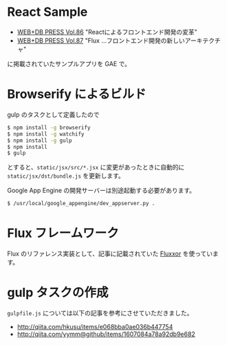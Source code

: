 React Sample
============

- [WEB+DB PRESS Vol.86](http://gihyo.jp/magazine/wdpress/archive/2015/vol86) "Reactによるフロントエンド開発の変革"
- [WEB+DB PRESS Vol.87](http://gihyo.jp/magazine/wdpress/archive/2015/vol87) "Flux …フロントエンド開発の新しいアーキテクチャ"

に掲載されていたサンプルアプリを GAE で。


# Browserify によるビルド

gulp のタスクとして定義したので

```zsh
$ npm install -g browserify
$ npm install -g watchify
$ npm install -g gulp
$ npm install
$ gulp
```

とすると、`static/jsx/src/*.jsx` に変更があったときに自動的に `static/jsx/dst/bundle.js` を更新します。

Google App Engine の開発サーバーは別途起動する必要があります。

```zsh
$ /usr/local/google_appengine/dev_appserver.py .
```

# Flux フレームワーク

Flux のリファレンス実装として、記事に記載されていた [Fluxxor](http://fluxxor.com/) を使っています。

# gulp タスクの作成

`gulpfile.js` については以下の記事を参考にさせていただきました。

- http://qiita.com/hkusu/items/e068bba0ae036b447754
- http://qiita.com/yymm@github/items/1607084a78a92db9e682
